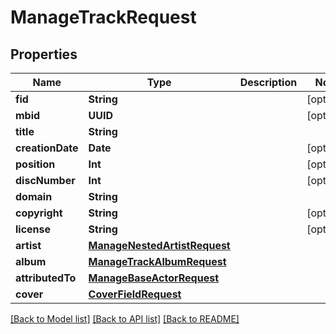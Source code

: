 # ManageTrackRequest

## Properties
Name | Type | Description | Notes
------------ | ------------- | ------------- | -------------
**fid** | **String** |  | [optional] 
**mbid** | **UUID** |  | [optional] 
**title** | **String** |  | 
**creationDate** | **Date** |  | [optional] 
**position** | **Int** |  | [optional] 
**discNumber** | **Int** |  | [optional] 
**domain** | **String** |  | 
**copyright** | **String** |  | [optional] 
**license** | **String** |  | [optional] 
**artist** | [**ManageNestedArtistRequest**](ManageNestedArtistRequest.md) |  | 
**album** | [**ManageTrackAlbumRequest**](ManageTrackAlbumRequest.md) |  | 
**attributedTo** | [**ManageBaseActorRequest**](ManageBaseActorRequest.md) |  | 
**cover** | [**CoverFieldRequest**](CoverFieldRequest.md) |  | 

[[Back to Model list]](../README.md#documentation-for-models) [[Back to API list]](../README.md#documentation-for-api-endpoints) [[Back to README]](../README.md)


